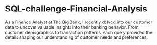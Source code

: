 # SQL-challenge-Financial-Analysis
As a Finance Analyst at The Big Bank, I recently delved into our customer data to uncover valuable insights into their banking behavior. From customer demographics to transaction patterns, each query provided the details shaping our understanding of customer needs and preferences.
